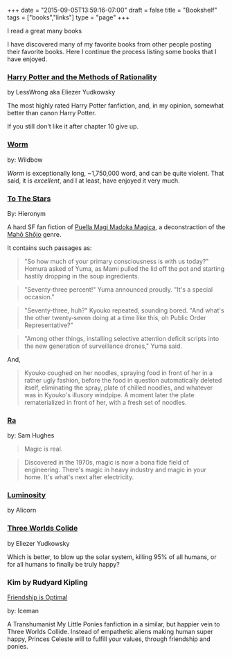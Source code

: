 +++
date = "2015-09-05T13:59:16-07:00"
draft = false
title = "Bookshelf"
tags = ["books","links"]
type = "page"
+++

I read a great many books

I have discovered many of my favorite books from other people posting their favorite books.
Here I continue the process listing some books that I have enjoyed.

### [Harry Potter and the Methods of Rationality](http://hpmor.com)

by LessWrong aka Eliezer Yudkowsky

The most highly rated Harry Potter fanfiction, and, in my opinion, somewhat better than canon Harry Potter.

If you still don't like it after chapter 10 give up.

### [Worm](http://parahumans.wordpress.com/)

by: Wildbow

*Worm* is exceptionally long, ~1,750,000 word, and can be quite violent.
That said, it is *excellent*, and I at least, have enjoyed it very much.


### [To The Stars](https://www.fanfiction.net/s/7406866/1/To-the-Stars)

By: Hieronym

A hard SF fan fiction of
[Puella Magi Madoka Magica](https://en.wikipedia.org/wiki/Puella_Magi_Madoka_Magica),
a deconstraction of the
[Mahō Shōjo](https://en.wikipedia.org/wiki/Magical_girl) genre.

It contains such passages as:

>"So how much of your primary consciousness is with us today?" Homura asked of Yuma, as Mami pulled the lid off the pot and starting hastily dropping in the soup ingredients.

>"Seventy‐three percent!" Yuma announced proudly. "It's a special occasion."

>"Seventy‐three, huh?" Kyouko repeated, sounding bored. "And what's the other twenty‐seven doing at a time like this, oh Public Order Representative?"

>"Among other things, installing selective attention deficit scripts into the new generation of surveillance drones," Yuma said.

And,

>Kyouko coughed on her noodles, spraying food in front of her in a rather ugly fashion, before the food in question automatically deleted itself, eliminating the spray, plate of chilled noodles, and whatever was in Kyouko's illusory windpipe. A moment later the plate rematerialized in front of her, with a fresh set of noodles.

### [Ra](http://qntm.org/ra)

by: Sam Hughes

>Magic is real.

>Discovered in the 1970s, magic is now a bona fide field of engineering. There's magic in heavy industry and magic in your home. It's what's next after electricity.

### [Luminosity](http://luminous.elcenia.com/)

by Alicorn

### [Three Worlds Colide](http://lesswrong.com/lw/y4/three_worlds_collide_08/)

by Eliezer Yudkowsky

Which is better, to blow up the solar system, killing 95% of all humans, or for all humans to finally be truly happy?

### Kim by Rudyard Kipling</h3></li>


[Friendship is Optimal](http://www.fimfiction.net/story/62074/friendship-is-optimal)

by: Iceman

A Transhumanist My Little Ponies fanfiction in a similar, but happier vein to Three Worlds Collide.
Instead of empathetic aliens making human super happy, Princes Celeste will to fulfill your values, through friendship and ponies.
